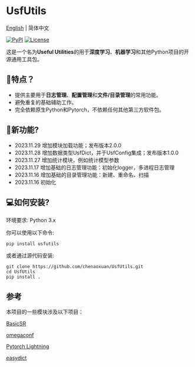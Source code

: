 # UsfUtils

<a href="README.md">English</a> | 简体中文</a>

[![PyPI](https://img.shields.io/pypi/v/usfutils)](https://pypi.org/project/usfutils/) [![License](https://img.shields.io/badge/license-Apache%202.0-green.svg)](LICENSE)

这是一个名为**Useful Utilities**的用于**深度学习**、**机器学习**和其他Python项目的开源通用工具包。

## 🚩特点？

- 提供主要用于**日志管理**、**配置管理**和**文件/目录管理**的常用功能。
- 避免重复的基础辅助工作。
- 完全依赖原生Python和Pytorch，不依赖任何其他第三方软件包。

## 🚀新功能?

- 2023.11.29 增加模块加载功能；发布版本2.0.0
- 2023.11.28 增加数据类型UsfDict，并于UsfConfig集成；发布版本1.0.0
- 2023.11.27 增加统计模块，例如统计模型参数
- 2023.11.17 增加基础的日志管理功能：初始化logger，多进程日志管理
- 2023.11.16 增加基础的目录管理功能：新建、重命名、扫描
- 2023.11.16 初始化

## 💻如何安装?

环境要求: Python 3.x

你可以使用以下命令:

```shell
pip install usfutils
```

或者通过源代码安装:

```shell
git clone https://github.com/chenaoxuan/UsfUtils.git
cd UsfUtils
pip install .
```

## 参考

本项目的一些模块涉及以下项目：

[BasicSR](https://github.com/XPixelGroup/BasicSR.git)

[omegaconf](https://github.com/omry/omegaconf.git)

[Pytorch Lightning](https://github.com/Lightning-AI/lightning.git)

[easydict](https://github.com/makinacorpus/easydict.git)


